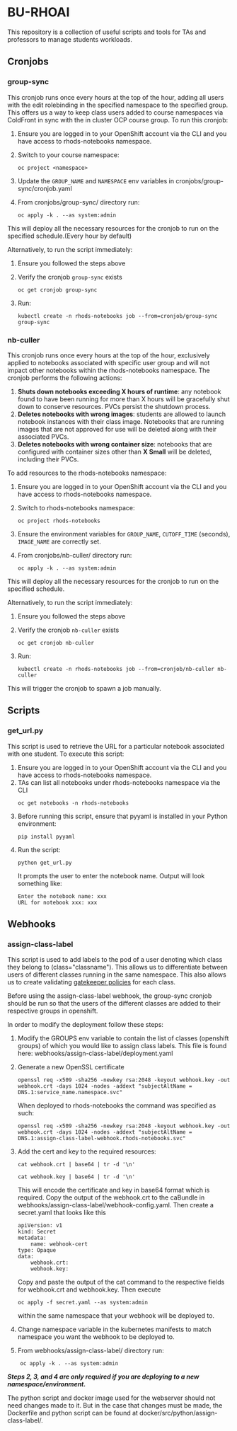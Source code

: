 # BU-RHOAI

This repository is a collection of useful scripts and tools for TAs and professors to manage students workloads.

## Cronjobs

### group-sync

This cronjob runs once every hours at the top of the hour, adding all users with the edit rolebinding in the specified namespace to the specified group.
This offers us a way to keep class users added to course namespaces via ColdFront in sync with the in cluster OCP course group. To run this cronjob:

1. Ensure you are logged in to your OpenShift account via the CLI and you have access to rhods-notebooks namespace.
2. Switch to your course namespace:
    ```
    oc project <namespace>
    ```

3. Update the `GROUP_NAME` and `NAMESPACE` env variables in cronjobs/group-sync/cronjob.yaml
4. From cronjobs/group-sync/ directory run:
    ```
    oc apply -k . --as system:admin
    ```

This will deploy all the necessary resources for the cronjob to run on the specified schedule.(Every hour by default)

Alternatively, to run the script immediately:

1. Ensure you followed the steps above
2. Verify the cronjob `group-sync` exists
    ```
    oc get cronjob group-sync
    ```

3. Run:
    ```
    kubectl create -n rhods-notebooks job --from=cronjob/group-sync group-sync
    ```

### nb-culler

This cronjob runs once every hours at the top of the hour, exclusively applied to notebooks associated with specific user group  and will not impact other notebooks within the rhods-notebooks namespace. The cronjob performs the following actions:

1. **Shuts down notebooks exceeding X hours of runtime**: any notebook found to have been running for more than X hours will be gracefully shut down to conserve resources. PVCs persist the shutdown process.
2. **Deletes notebooks with wrong images**: students are allowed to launch notebook instances with their class image. Notebooks that are running images that are not approved for use will be deleted along with their associated PVCs.
3. **Deletes notebooks with wrong container size**: notebooks that are configured with container sizes other than **X Small** will be deleted, including their PVCs.

To add resources to the rhods-notebooks namespace:

1. Ensure you are logged in to your OpenShift account via the CLI and you have access to rhods-notebooks namespace.
2. Switch to rhods-notebooks namespace:
    ```
    oc project rhods-notebooks
    ```

3. Ensure the environment variables for `GROUP_NAME`, `CUTOFF_TIME` (seconds), `IMAGE_NAME` are correctly set.

4. From cronjobs/nb-culler/ directory run:
    ```
    oc apply -k . --as system:admin
    ```

This will deploy all the necessary resources for the cronjob to run on the specified schedule.

Alternatively, to run the script immediately:

1. Ensure you followed the steps above
2. Verify the cronjob `nb-culler` exists
    ```
    oc get cronjob nb-culler
    ```

3. Run:
    ```
    kubectl create -n rhods-notebooks job --from=cronjob/nb-culler nb-culler
    ```

This will trigger the cronjob to spawn a job manually.


## Scripts

### get_url.py

This script is used to retrieve the URL for a particular notebook associated with one student. To execute this script:

1. Ensure you are logged in to your OpenShift account via the CLI and you have access to rhods-notebooks namespace.
2. TAs can list all notebooks under rhods-notebooks namespace via the CLI
    ```
    oc get notebooks -n rhods-notebooks
    ```
3. Before running this script, ensure that pyyaml is installed in your Python environment:
    ```
    pip install pyyaml
    ```
4. Run the script:
    ```
    python get_url.py
    ```
    It prompts the user to enter the notebook name. Output will look something like:
    ```
    Enter the notebook name: xxx
    URL for notebook xxx: xxx
    ```

## Webhooks

### assign-class-label

This script is used to add labels to the pod of a user denoting which class they belong to (class="classname"). This allows us to differentiate between users of different classes running in the same namespace. This also allows us to create validating [gatekeeper policies](https://github.com/OCP-on-NERC/gatekeeper) for each class.

Before using the assign-class-label webhook, the group-sync cronjob should be run so that the users of the different classes are added to their respective groups in openshift.

In order to modify the deployment follow these steps:

1. Modify the GROUPS env variable to contain the list of classes (openshift groups) of which you would like to assign class labels. This file is found here: webhooks/assign-class-label/deployment.yaml

2. Generate a new OpenSSL certificate

    ```
    openssl req -x509 -sha256 -newkey rsa:2048 -keyout webhook.key -out webhook.crt -days 1024 -nodes -addext "subjectAltName = DNS.1:service_name.namespace.svc"
    ```

    When deployed to rhods-notebooks the command was specified as such:

    ```
    openssl req -x509 -sha256 -newkey rsa:2048 -keyout webhook.key -out webhook.crt -days 1024 -nodes -addext "subjectAltName = DNS.1:assign-class-label-webhook.rhods-notebooks.svc"
    ```

3. Add the cert and key to the required resources:

    ```
    cat webhook.crt | base64 | tr -d '\n'
    ```

    ```
    cat webhook.key | base64 | tr -d '\n'
    ```

    This will encode the certificate and key in base64 format which is required. Copy the output of the webhook.crt to the caBundle in webhooks/assign-class-label/webhook-config.yaml. Then create a secret.yaml that looks like this

    ```
    apiVersion: v1
    kind: Secret
    metadata:
        name: webhook-cert
    type: Opaque
    data:
        webhook.crt:
        webhook.key:
    ```

    Copy and paste the output of the cat command to the respective fields for webhook.crt and webhook.key. Then execute

    ```
    oc apply -f secret.yaml --as system:admin
    ```

    within the same namespace that your webhook will be deployed to.


4. Change namespace variable in the kubernetes manifests to match namespace you want the webhook to be deployed to.

5. From webhooks/assign-class-label/ directory run:
```
    oc apply -k . --as system:admin
```

***Steps 2, 3, and 4 are only required if you are deploying to a new namespace/environment.***

The python script and docker image used for the webserver should not need changes made to it. But in the case that changes must be made, the Dockerfile and python script can be found at docker/src/python/assign-class-label/.
